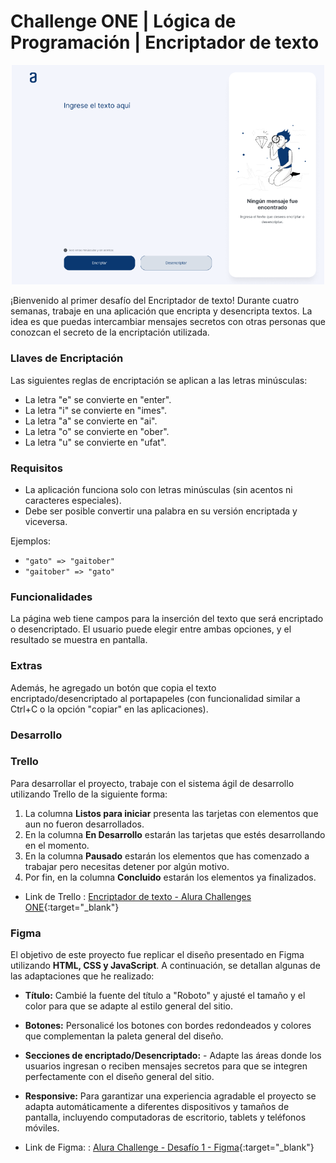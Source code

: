 # Challenge ONE | Lógica de Programación | Encriptador de texto

<p align="center">
     <img width="500" heigth="300" src="img/proyecto.png">
</p>

¡Bienvenido al primer desafío del Encriptador de texto! Durante cuatro semanas, trabaje en una aplicación que encripta y desencripta textos. La idea es que puedas intercambiar mensajes secretos con otras personas que conozcan el secreto de la encriptación utilizada.


### Llaves de Encriptación

Las siguientes reglas de encriptación se aplican a las letras minúsculas:

- La letra "e" se convierte en "enter".
- La letra "i" se convierte en "imes".
- La letra "a" se convierte en "ai".
- La letra "o" se convierte en "ober".
- La letra "u" se convierte en "ufat".


### Requisitos

- La aplicación funciona solo con letras minúsculas (sin acentos ni caracteres especiales).
- Debe ser posible convertir una palabra en su versión encriptada y viceversa.

Ejemplos:
- `"gato" => "gaitober"`
- `"gaitober" => "gato"`


### Funcionalidades

La página web tiene campos para la inserción del texto que será encriptado o desencriptado. El usuario puede elegir entre ambas opciones, y el resultado se muestra en pantalla.


### Extras

Además, he agregado un botón que copia el texto encriptado/desencriptado al portapapeles (con funcionalidad similar a Ctrl+C o la opción "copiar" en las aplicaciones).


### Desarrollo

### Trello
Para desarrollar el proyecto, trabaje con el sistema ágil de desarrollo utilizando Trello de la siguiente forma:

1. La columna **Listos para iniciar** presenta las tarjetas con elementos que aun no fueron desarrollados.
2. En la columna **En Desarrollo** estarán las tarjetas que estés desarrollando en el momento.
3. En la columna **Pausado** estarán los elementos que has comenzado a trabajar pero necesitas detener por algún motivo.
4. Por fin, en la columna **Concluido** estarán los elementos ya finalizados.

- Link de Trello : [Encriptador de texto - Alura Challenges ONE](https://trello.com/b/WTdfcewC/encriptador-de-texto-alura-challenges-oracle-one){:target="_blank"}


### Figma

El objetivo de este proyecto fue replicar el diseño presentado en Figma utilizando **HTML, CSS y JavaScript**. A continuación, se detallan algunas de las adaptaciones que he realizado:

- **Título:** Cambié la fuente del título a "Roboto" y ajusté el tamaño y el color para que se adapte al estilo general del sitio.
- **Botones:** Personalicé los botones con bordes redondeados y colores que complementan la paleta general del diseño.
- **Secciones de encriptado/Desencriptado:** - Adapte las áreas donde los usuarios ingresan o reciben mensajes secretos para que se integren perfectamente con el diseño general del sitio.
- **Responsive:** Para garantizar una experiencia agradable el proyecto se adapta automáticamente a diferentes dispositivos y tamaños de pantalla, incluyendo computadoras de escritorio, tablets y teléfonos móviles.

- Link de Figma: : [Alura Challenge - Desafío 1 - Figma](https://www.figma.com/design/trP3p5nEh7XUyB3n2bomjP/Alura-Challenge---Desaf%C3%ADo-1---L%C3%B3gica?node-id=2-72&t=lkrkW6N5V1jTo3gj-0){:target="_blank"}